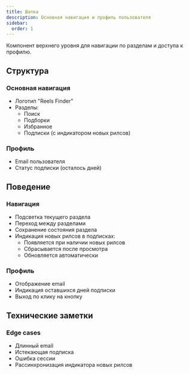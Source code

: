 ```yaml
---
title: Шапка
description: Основная навигация и профиль пользователя
sidebar:
  order: 1
---
```


Компонент верхнего уровня для навигации по разделам и доступа к профилю.

## Структура

### Основная навигация
- Логотип "Reels Finder"
- Разделы:
  - Поиск
  - Подборки
  - Избранное
  - Подписки (с индикатором новых рилсов)

### Профиль
- Email пользователя
- Статус подписки (осталось дней)

## Поведение

### Навигация
- Подсветка текущего раздела
- Переход между разделами
- Сохранение состояния раздела
- Индикация новых рилсов в подписках:
  - Появляется при наличии новых рилсов
  - Сбрасывается после просмотра
  - Обновляется автоматически

### Профиль
- Отображение email
- Индикация оставшихся дней подписки
- Выход по клику на кнопку

## Технические заметки

### Edge cases
- Длинный email
- Истекающая подписка
- Ошибка сессии
- Рассинхронизация индикатора новых рилсов